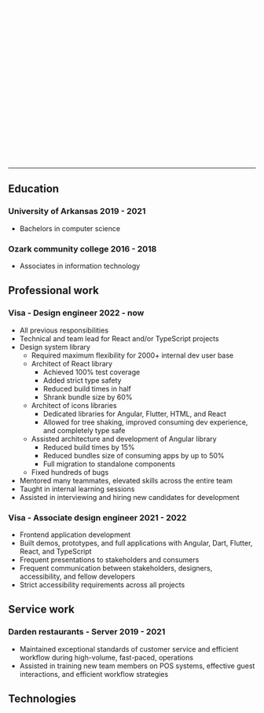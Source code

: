 <style>
    .drop-in-animation{
        animation: drop-in forwards 4s 1;
        animation-delay: 2s;
        border-radius: 50%;
        opacity: 0%;
        transform: translateY(-2rem);
    }

    .hand {
        animation: wave forwards 0.9s 3;
        animation-delay: 5.5s;
        animation-timing-function: linear;
        &:hover{
            animation: wave forwards 0.9s infinite;
        }
    }

    .hero{
        align-items: center;
        display: flex;
        flex-wrap: wrap;
        gap: 3rem;
        justify-content: center;
    }

    .hero-text{
        animation-duration: 3s;
        animation-name: drop-in;
        flex-basis: 50%;
    }

    .profile-img { 
        block-size: 196px;
        border: 6px solid color-mix(in srgb, var(--surface-primary) 50%, transparent);
        border-radius: var(--border-radius);
        inline-size: 196px;
        transform: translateY(0);
    }

    .profile-img-glow{
        block-size: 100%;
        border-radius: var(--border-radius);
        filter: blur(16px);
        inline-size: 100%;
        overflow: hidden;
        position: absolute;

        &:before{
            animation: rotate 8s linear infinite;
            background: var(--hero-gradient);
            background-repeat: no-repeat;
            block-size:  150%;
            content: '';
            position: absolute;
            inline-size: 150% ;
            left: -25%;
            top: -25%;
        }
    }

    .stack{
        block-size:  fit-content;
        inline-size: fit-content ;
        position: relative;
    }


    @keyframes drop-in{
        0% {
            border-radius: 50%;
            opacity: 0%;
            transform: translateY(-2rem);
        }
        25% {
            border-radius: 50%;
        }
        50%{
            opacity: 100%;
        }
        100% {
            border-radius: var(--border-radius);
            opacity: 100%;
            transform: translateY(0);
        }
    }

    @keyframes rotate {
        100% {
            transform: rotate(1turn);
        }
    }
    
    @keyframes wave {
        60% {
            transform: translateX(15px) rotate(16deg);
        }
    }
</style>

<div class="hero">

<div class="stack">
<div class="drop-in-animation profile-img-glow">
</div>
<img loading="eager" class="drop-in-animation elevated-hover profile-img" src="/Portfolio/imgs/profile.png" />
</div>

<div class="flex-1 hero-text">
<h1> Hi I'm Luke <span aria-hidden="true" class="hand">👋🏻</span></h1>

<blockquote class="badge badge-subtle blockquote">Passionate. Professional. Programmer.</blockquote>

<p>Let me introduce myself. I've been a professional programmer for over three years, with experience dating back to 2016. I’m currently focused on frontend development, specializing in web projects and some mobile work. I also have a wide range of passions and hobbies, which you can explore further on my <a class="link" href="/Portfolio/about-me">about me</a> page.</p>
</div>
</div>

---

## Education

### University of Arkansas <span class="badge">2019 - 2021</span>

<div class="list-styled">

-   Bachelors in computer science

</div>

### Ozark community college <span class="badge">2016 - 2018</span>

<div class="list-styled">

-   Associates in information technology

</div>

## Professional work

### Visa - Design engineer <span class="badge">2022 - now</span>

<div class="list-styled">

-   All previous responsibilities
-   Technical and team lead for React and/or TypeScript projects
-   Design system library
    -   Required maximum flexibility for 2000+ internal dev user base
    -   Architect of React library
        -   Achieved 100% test coverage
        -   Added strict type safety
        -   Reduced build times in half
        -   Shrank bundle size by 60%
    -   Architect of icons libraries
        -   Dedicated libraries for Angular, Flutter, HTML, and React
        -   Allowed for tree shaking, improved consuming dev experience, and completely type safe
    -   Assisted architecture and development of Angular library
        -   Reduced build times by 15%
        -   Reduced bundles size of consuming apps by up to 50%
        -   Full migration to standalone components
    -   Fixed hundreds of bugs
-   Mentored many teammates, elevated skills across the entire team
-   Taught in internal learning sessions
-   Assisted in interviewing and hiring new candidates for development

</div>

### Visa - Associate design engineer <span class="badge">2021 - 2022</span>

<div class="list-styled">

-   Frontend application development
-   Built demos, prototypes, and full applications with Angular, Dart, Flutter, React, and TypeScript
-   Frequent presentations to stakeholders and consumers
-   Frequent communication between stakeholders, designers, accessibility, and fellow developers
-   Strict accessibility requirements across all projects

</div>

## Service work

### Darden restaurants - Server <span class="badge">2019 - 2021</span>

<div class="list-styled">

-   Maintained exceptional standards of customer service and efficient workflow during high-volume, fast-paced, operations
-   Assisted in training new team members on POS systems, effective guest interactions, and efficient workflow strategies

</div>

## Technologies
